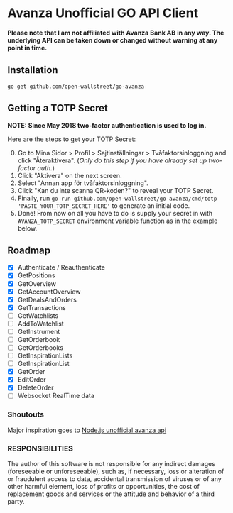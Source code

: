 # Avanza Unofficial GO API Client

**Please note that I am not affiliated with Avanza Bank AB in any way. The underlying API can be taken down or changed without warning at any point in time.**

## Installation

`go get github.com/open-wallstreet/go-avanza`

## Getting a TOTP Secret

**NOTE: Since May 2018 two-factor authentication is used to log in.**

Here are the steps to get your TOTP Secret:

0. Go to Mina Sidor > Profil > Sajtinställningar > Tvåfaktorsinloggning and click "Återaktivera". (_Only do this step if you have already set up two-factor auth._)
1. Click "Aktivera" on the next screen.
2. Select "Annan app för tvåfaktorsinloggning".
3. Click "Kan du inte scanna QR-koden?" to reveal your TOTP Secret.
4. Finally, run `go run github.com/open-wallstreet/go-avanza/cmd/totp 'PASTE_YOUR_TOTP_SECRET_HERE'` to generate an initial code.
5. Done! From now on all you have to do is supply your secret in with `AVANZA_TOTP_SECRET` environment variable function as in the example below.

## Roadmap

- [x] Authenticate / Reauthenticate
- [x] GetPositions
- [x] GetOverview
- [x] GetAccountOverview
- [x] GetDealsAndOrders
- [x] GetTransactions
- [ ] GetWatchlists
- [ ] AddToWatchlist
- [ ] GetInstrument
- [ ] GetOrderbook
- [ ] GetOrderbooks
- [ ] GetInspirationLists
- [ ] GetInspirationList
- [x] GetOrder
- [x] EditOrder
- [x] DeleteOrder
- [ ] Websocket RealTime data

### Shoutouts

Major inspiration goes to [Node.js unofficial avanza api](https://github.com/fhqvst/avanza)

### RESPONSIBILITIES

The author of this software is not responsible for any indirect damages (foreseeable or unforeseeable), such as, if necessary, loss or alteration of or fraudulent access to data, accidental transmission of viruses or of any other harmful element, loss of profits or opportunities, the cost of replacement goods and services or the attitude and behavior of a third party.
